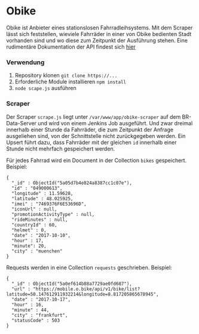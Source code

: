 # Obike
Obike ist Anbieter eines stationslosen Fahrradleihsystems. Mit dem Scraper lässt sich feststellen, wieviele Fahrräder in einer von Obike bedienten Stadt vorhanden sind und wo diese zum Zeitpunkt der Ausführung stehen. Eine rudimentäre Dokumentation der API findest sich [hier](https://github.com/ubahnverleih/WoBike)

### Verwendung
1. Repository klonen `git clone https://...`
2. Erforderliche Module installieren `npm install`
3. `node scape.js` ausführen

### Scraper
Der Scraper `scrape.js` liegt unter `/var/www/app/obike-scraper` auf dem BR-Data-Server und wird von einem Jenkins Job ausgeführt. Und zwar dreimal innerhalb einer Stunde da Fahrräder, die zum Zeitpunkt der Anfrage ausgeliehen sind, von der Schnittstelle nicht zurückgegeben werden. Ein Upsert führt dazu, dass Fahrräder mit der gleichen `id` innerhalb einer Stunde nicht mehrfach gespeichert werden.

Für jedes Fahrrad wird ein Document in der Collection `bikes` gespeichert. Beispiel: 

```
{
  "_id" : ObjectId("5a05d7b4e824a8387cc1c07e"),
  "id" : "049000613",
  "longitude" : 11.59628,
  "latitude" : 48.025925,
  "imei" : "7469376F6E53696D",
  "iconUrl" : null,
  "promotionActivityType" : null,
  "rideMinutes" : null,
  "countryId" : 60,
  "helmet" : 0,
  "date" : "2017-10-10",
  "hour" : 17,
  "minute": 20, 
  "city" : "muenchen"
}
```

Requests werden in eine Collection `requests` geschrieben. Beispiel: 

```
{
  "_id" : ObjectId("5a0ef614b88a7729ae0fd687"),
  "url" : "https://mobile.o.bike/api/v1/bike/list?latitude=50.147612911932214&longitude=8.817205865678945",
  "date" : "2017-10-17",
  "hour" : 16,
  "minute" : 44,
  "city" : "frankfurt",
  "statusCode" : 503
}
```
